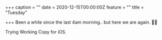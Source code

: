 +++
caption = ""
date = 2020-12-15T00:00:00Z
feature = ""
title = "Tuesday"

+++
Been a while since the last 4am morning.. but here we are again. 🙈😴

Trying Working Copy for iOS.